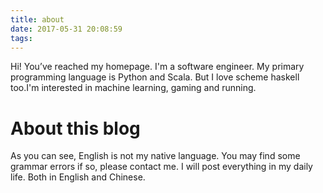```yaml
---
title: about
date: 2017-05-31 20:08:59
tags:
---
```


Hi! You’ve reached my homepage. 
I'm a software engineer. My primary programming language is Python and Scala. But I love scheme haskell too.I'm interested in machine learning, gaming and running.
# About this  blog
As you can see, English is not my native language. You may find some grammar errors if so, please contact me.
I will post everything in my daily life. Both in English and Chinese.

